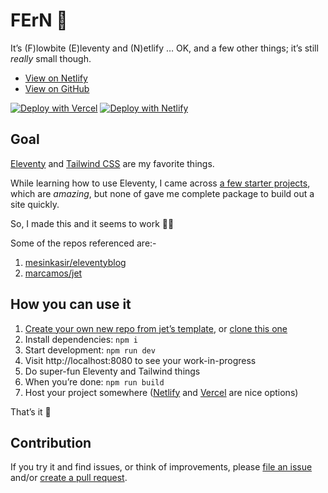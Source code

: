 
# FErN 🌿

It’s (F)lowbite (E)leventy and (N)etlify … OK, and a few other things; it’s still _really_ small though.

- [View on Netlify](https://netlify.com/)
- [View on GitHub](https://github.com/)

[![Deploy with Vercel](https://vercel.com/button)](https://vercel.com/new/git/external?repository-url=https%3A%2F%2Fgithub.com%2Fnimblestart%2Ffern.git) [![Deploy with Netlify](https://www.netlify.com/img/deploy/button.svg)](https://app.netlify.com/start/deploy?repository=https://github.com/nimblestart/fern)

## Goal

[Eleventy](https://www.11ty.dev/) and [Tailwind CSS](https://tailwindcss.com/) are my favorite things.

While learning how to use Eleventy, I came across [a few starter projects](https://www.11ty.dev/docs/starter/), which are _amazing_, but none of gave me complete package to build out a site quickly.

So, I made this and it seems to work 🤷‍♀️

Some of the repos referenced are:-
1. [mesinkasir/eleventyblog](https://github.com/mesinkasir/eleventyblog)
2. [marcamos/jet](https://github.com/marcamos/jet)

## How you can use it

1. [Create your own new repo from jet’s template](https://github.com/nimblestart/fern/generate), or [clone this one](https://docs.github.com/en/free-pro-team@latest/github/creating-cloning-and-archiving-repositories/cloning-a-repository)
2. Install dependencies: `npm i`
3. Start development: `npm run dev`
4. Visit http://localhost:8080 to see your work-in-progress
5. Do super-fun Eleventy and Tailwind things
6. When you’re done: `npm run build`
7. Host your project somewhere ([Netlify](https://www.netlify.com/) and [Vercel](https://vercel.com/) are nice options)

That’s it 🕺

## Contribution
If you try it and find issues, or think of improvements, please [file an issue](https://github.com/nimblestart/fern/issues/new) and/or [create a pull request](https://docs.github.com/en/free-pro-team@latest/github/collaborating-with-issues-and-pull-requests/creating-a-pull-request).
